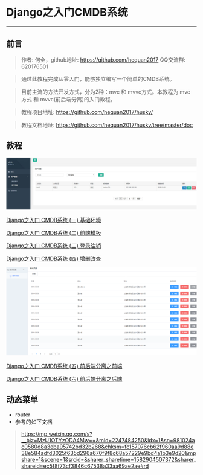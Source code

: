 # Django之入门CMDB系统
---
## 前言

> 作者: 何全，github地址: https://github.com/hequan2017   QQ交流群: 620176501

> 通过此教程完成从零入门，能够独立编写一个简单的CMDB系统。

> 目前主流的方法开发方式，分为2种：mvc 和 mvvc方式。本教程为 mvc 方式 和 mvvc(前后端分离)的入门教程。

> 教程项目地址: https://github.com/hequan2017/husky/

> 教程文档地址: https://github.com/hequan2017/husky/tree/master/doc


## 教程

![DEMO](doc/images/demo1.png)


[Django之入门 CMDB系统  (一) 基础环境](doc/1.md)

[Django之入门 CMDB系统  (二) 前端模板](doc/2.md)

[Django之入门 CMDB系统  (三) 登录注销](doc/3.md)

[Django之入门 CMDB系统  (四) 增删改查](doc/4.md)

![DEMO](doc/images/2-1.png)

[Django之入门 CMDB系统  (五) 前后端分离之前端](doc/5.md)

[Django之入门 CMDB系统  (六) 前后端分离之后端](doc/6.md)


##  动态菜单
* router 
* 参考的如下文档 
> https://mp.weixin.qq.com/s?__biz=MzU1OTYzODA4Mw==&mid=2247484250&idx=1&sn=981024ac0580d8a3eba95742bd32b268&chksm=fc157076cb62f960aa9d88e38e584adfd3025f635d296a670f9f8c68a57229e9bd4a1b3e9d20&mpshare=1&scene=1&srcid=&sharer_sharetime=1582904507372&sharer_shareid=ec5f8f73cf3846c67538a33aa69ae2ae#rd


